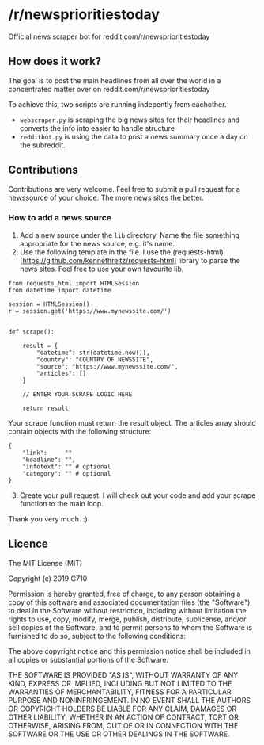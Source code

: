 # /r/newsprioritiestoday
Official news scraper bot for reddit.com/r/newsprioritiestoday

## How does it work?

The goal is to post the main headlines from all over the world in a concentrated matter over on reddit.com/r/newsprioritiestoday

To achieve this, two scripts are running indepently from eachother.
- ```webscraper.py``` is scraping the big news sites for their headlines and converts the info into easier to handle structure
- ```redditbot.py``` is using the data to post a news summary once a day on the subreddit.

## Contributions

Contributions are very welcome. Feel free to submit a pull request for a newssource of your choice. The more news sites the better.

### How to add a news source

1. Add a new source under the ```lib``` directory. Name the file something appropriate for the news source, e.g. it's name.
2. Use the following template in the file. I use the (requests-html)[https://github.com/kennethreitz/requests-html] library to parse the news sites. Feel free to use your own favourite lib.
```
from requests_html import HTMLSession
from datetime import datetime

session = HTMLSession()
r = session.get('https://www.mynewssite.com/')


def scrape():

    result = {
        "datetime": str(datetime.now()),
        "country": "COUNTRY OF NEWSSITE",
        "source": "https://www.mynewssite.com/",
        "articles": []
    }

    // ENTER YOUR SCRAPE LOGIC HERE

    return result
```
Your scrape function must return the result object. The articles array should contain objects with the following structure:
```
{
    "link":     ""
    "headline": "",
    "infotext": "" # optional
    "category": "" # optional
}
```
3. Create your pull request. I will check out your code and add your scrape function to the main loop.

Thank you very much. :)

## Licence

The MIT License (MIT)

Copyright (c) 2019 G710

Permission is hereby granted, free of charge, to any person obtaining a copy of this software and associated documentation files (the "Software"), to deal in the Software without restriction, including without limitation the rights to use, copy, modify, merge, publish, distribute, sublicense, and/or sell copies of the Software, and to permit persons to whom the Software is furnished to do so, subject to the following conditions:

The above copyright notice and this permission notice shall be included in all copies or substantial portions of the Software.

THE SOFTWARE IS PROVIDED "AS IS", WITHOUT WARRANTY OF ANY KIND, EXPRESS OR IMPLIED, INCLUDING BUT NOT LIMITED TO THE WARRANTIES OF MERCHANTABILITY, FITNESS FOR A PARTICULAR PURPOSE AND NONINFRINGEMENT. IN NO EVENT SHALL THE AUTHORS OR COPYRIGHT HOLDERS BE LIABLE FOR ANY CLAIM, DAMAGES OR OTHER LIABILITY, WHETHER IN AN ACTION OF CONTRACT, TORT OR OTHERWISE, ARISING FROM, OUT OF OR IN CONNECTION WITH THE SOFTWARE OR THE USE OR OTHER DEALINGS IN THE SOFTWARE.
